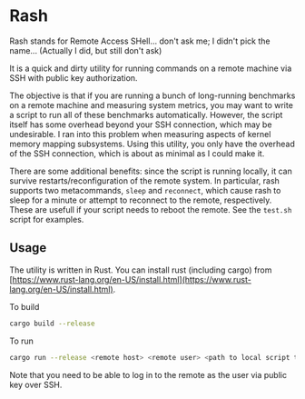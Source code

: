 # Rash

Rash stands for Remote Access SHell... don't ask me; I didn't pick the name...
(Actually I did, but still don't ask)

It is a quick and dirty utility for running commands on a remote machine via SSH with public key authorization.

The objective is that if you are running a bunch of long-running benchmarks on a remote machine and measuring system metrics, you may want to write a script to run all of these benchmarks automatically. However, the script itself has some overhead beyond your SSH connection, which may be undesirable. I ran into this problem when measuring aspects of kernel memory mapping subsystems. Using this utility, you only have the overhead of the SSH connection, which is about as minimal as I could make it.

There are some additional benefits: since the script is running locally, it can survive restarts/reconfiguration of the remote system. In particular, rash supports two metacommands, `sleep` and `reconnect`, which cause rash to sleep for a minute or attempt to reconnect to the remote, respectively. These are usefull if your script needs to reboot the remote. See the `test.sh` script for examples.

## Usage

The utility is written in Rust. You can install rust (including cargo) from [https://www.rust-lang.org/en-US/install.html](https://www.rust-lang.org/en-US/install.html).

To build

```sh
cargo build --release
```

To run
```sh
cargo run --release <remote host> <remote user> <path to local script to run remotely>
```

Note that you need to be able to log in to the remote as the user via public key over SSH.
